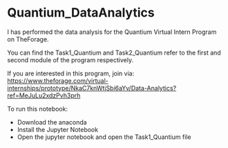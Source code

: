 # Quantium_DataAnalytics
I has performed the data analysis for the Quantium Virtual Intern Program on TheForage.

You can find the Task1_Quantium and Task2_Quantium refer to the first and second module of the program respectively.

If you are interested in this program, join via: https://www.theforage.com/virtual-internships/prototype/NkaC7knWtjSbi6aYv/Data-Analytics?ref=MeJuLu2xdzPvh3prh

To run this notebook:
- Download the anaconda
- Install the Jupyter Notebook
- Open the jupyter notebook and open the Task1_Quantium file
